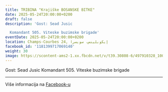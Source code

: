 ```yaml
---
title: TRIBINA "Krajiške BOSANSKE BITKE"
date: 2025-05-24T20:00:00+0200
draft: false
description: 'Gost: Sead Jusic

  Komandant 505. Viteske buzimske brigade'
eventDate: 2025-05-24T20:00:00+0200
location: Champs-Courbes 24, ‏إيكوبلينس‏، ‏سويسرا‏
facebook_id: '1181399717069140'
weight: 30
image: https://scontent-ams2-1.xx.fbcdn.net/v/t39.30808-6/497910328_1007825038144762_7375653666811415510_n.jpg?_nc_cat=110&ccb=1-7&_nc_sid=9e60e4&_nc_ohc=CWhXnm0BJecQ7kNvwG9Ogev&_nc_oc=AdlSUxb_LTx9_8fHjWcCw6YlwMkE2SYdy60O_wk9sIe1hi-IHwxt-nSJdI3HAJdeIRo&_nc_zt=23&_nc_ht=scontent-ams2-1.xx&edm=ABTKTjYEAAAA&_nc_gid=GiDKBfzisCG16x9-6rpiWA&_nc_tpa=Q5bMBQGBlAMtIWUK-Hv3F9yIfeXY0_H6-MlSCCZSrTTFFvimh7g73nUXQR4V-weM-qfnaxdDov5ikiMmeA&oh=00_AfdoNjkL5FaSlDiwMC8Qn0QdmPPAoJv2KFwJNNk4up66bQ&oe=690A1E6F
---
```


Gost: Sead Jusic
Komandant 505. Viteske buzimske brigade

---

Više informacija na [Facebook-u](https://facebook.com/events/1181399717069140)